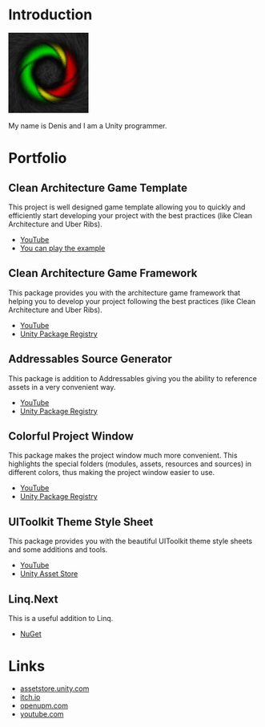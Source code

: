 # Introduction
![Logo](https://raw.githubusercontent.com/Denis535/denis535.github.io/main/Icon%20160x160.png)

My name is Denis and I am a Unity programmer.

# Portfolio
## Clean Architecture Game Template
This project is well designed game template allowing you to quickly and efficiently start developing your project with the best practices (like Clean Architecture and Uber Ribs).
- [YouTube](https://youtu.be/Ht8Spckafw0)
- [You can play the example](https://drive.google.com/file/d/1NT22bUv8hOdmNAC4mfqGBTfosCLRbrKh/view?usp=drive_link)

## Clean Architecture Game Framework
This package provides you with the architecture game framework that helping you to develop your project following the best practices (like Clean Architecture and Uber Ribs).
- [YouTube](https://youtu.be/JQobAqfakJQ)
- [Unity Package Registry](https://openupm.com/packages/com.denis535.clean-architecture-game-framework/)

## Addressables Source Generator
This package is addition to Addressables giving you the ability to reference assets in a very convenient way.
- [YouTube](https://youtu.be/JQobAqfakJQ)
- [Unity Package Registry](https://openupm.com/packages/com.denis535.addressables-source-generator/)

## Colorful Project Window
This package makes the project window much more convenient. This highlights the special folders (modules, assets, resources and sources) in different colors, thus making the project window easier to use.
- [YouTube](https://youtu.be/JQobAqfakJQ)
- [Unity Package Registry](https://openupm.com/packages/com.denis535.colorful-project-window/)

## UIToolkit Theme Style Sheet
This package provides you with the beautiful UIToolkit theme style sheets and some additions and tools.
- [YouTube](https://youtu.be/ZFo88k0nEEY)
- [Unity Asset Store](https://assetstore.unity.com/packages/tools/gui/uitoolkit-theme-style-sheet-273463)

## Linq.Next
This is a useful addition to Linq.
- [NuGet](https://www.nuget.org/packages/linq.next)

# Links
- [assetstore.unity.com](https://assetstore.unity.com/publishers/90787)
- [itch.io](https://denis535.itch.io/)
- [openupm.com](https://openupm.com/packages/?sort=downloads&q=denis535)
- [youtube.com](https://www.youtube.com/channel/UCLFdZl0pFkCkHpDWmodBUFg)
